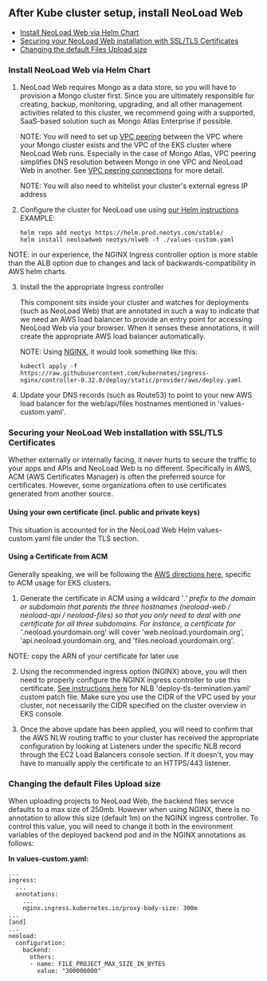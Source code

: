 ## After Kube cluster setup, install NeoLoad Web ##

- [Install NeoLoad Web via Helm Chart](#install-neoLoad-web-via-helm-chart)
- [Securing your NeoLoad Web installation with SSL/TLS Certificates](#securing-your-neoLoad-web-installation-with-SSL-TLS-certificates)
- [Changing the default Files Upload size](#changing-the-default-files-upload-size)

### Install NeoLoad Web via Helm Chart ###

1. NeoLoad Web requires Mongo as a data store, so you will have to provision a Mongo
   cluster first. Since you are ultimately responsible for creating, backup, monitoring,
   upgrading, and all other management activities related to this cluster, we recommend
   going with a supported, SaaS-based solution such as Mongo Atlas Enterprise if possible.

   NOTE: You will need to set up [VPC peering](https://docs.atlas.mongodb.com/security-vpc-peering/) between the VPC where your Mongo
   cluster exists and the VPC of the EKS cluster where NeoLoad Web runs. Especially in the
   case of Mongo Atlas, VPC peering simplifies DNS resolution between Mongo in one
   VPC and NeoLoad Web in another. See [VPC peering connections](https://docs.aws.amazon.com/vpc/latest/peering/create-vpc-peering-connection.html#accept-vpc-peering-connection) for more detail.

   NOTE: You will also need to whitelist your cluster's external egress IP address

2. Configure the cluster for NeoLoad use using [our Helm instructions](https://github.com/Neotys-Labs/helm-neoload-web)
    EXAMPLE:
    ```
    helm repo add neotys https://helm.prod.neotys.com/stable/
    helm install neoloadweb neotys/nlweb -f ./values-custom.yaml
    ```
  NOTE: in our experience, the NGINX Ingress controller option is more stable than
  the ALB option due to changes and lack of backwards-compatibility in AWS helm charts.

3. Install the the appropriate Ingress controller

   This component sits inside your cluster and watches for deployments (such as NeoLoad Web)
   that are annotated in such a way to indicate that we need an AWS load balancer to
   provide an entry point for accessing NeoLoad Web via your browser. When it senses
   these annotations, it will create the appropriate AWS load balancer automatically.

   NOTE: Using [NGINX](https://aws.amazon.com/blogs/opensource/network-load-balancer-nginx-ingress-controller-eks/), it would look something like this:
   ```
   kubectl apply -f https://raw.githubusercontent.com/kubernetes/ingress-nginx/controller-0.32.0/deploy/static/provider/aws/deploy.yaml
   ```

4. Update your DNS records (such as Route53) to point to your new AWS load balancer for
   the web/api/files hostnames mentioned in 'values-custom.yaml'.


### Securing your NeoLoad Web installation with SSL/TLS Certificates ###

Whether externally or internally facing, it never hurts to secure the traffic to your apps and APIs
 and NeoLoad Web is no different. Specifically in AWS, ACM (AWS Certificates Manager) is often the
 preferred source for certificates. However, some organizations often to use certificates generated
 from another source.

#### Using your own certificate (incl. public and private keys) ####

This situation is accounted for in the NeoLoad Web Helm values-custom.yaml file under the TLS section.

#### Using a Certificate from ACM ####

Generally speaking, we will be following the [AWS directions here](https://aws.amazon.com/premiumsupport/knowledge-center/terminate-https-traffic-eks-acm/), specific to ACM usage for EKS clusters.

1. Generate the certificate in ACM using a wildcard '*.' prefix to the domain or subdomain that parents
 the three hostnames (neoload-web / neoload-api / neoload-files) so that you only need to deal with one certificate
 for all three subdomains. For instance, a certificate for '*.neoload.yourdomain.org' will cover 'web.neoload.yourdomain.org', 'api.neoload.yourdomain.org, and 'files.neoload.yourdomain.org'.

 NOTE: copy the ARN of your certificate for later use

2. Using the recommended ingress option (NGINX) above, you will then need to properly configure the NGINX
 ingress controller to use this certificate. [See instructions here](https://kubernetes.github.io/ingress-nginx/deploy/#aws) for NLB 'deploy-tls-termination.yaml' custom
 patch file. Make sure you use the CIDR of the VPC used by your cluster, not necessarily the CIDR specified
 on the cluster overview in EKS console.

3. Once the above update has been applied, you will need to confirm that the AWS NLW routing traffic to
 your cluster has received the appropriate configuration by looking at Listeners under the specific NLB record
 through the EC2 Load Balancers console section. If it doesn't, you may have to manually apply the certificate
 to an HTTPS/443 listener.

### Changing the default Files Upload size ###

When uploading projects to NeoLoad Web, the backend files service defaults to a max size of 250mb. However
 when using NGINX, there is no annotation to allow this size (default 1m) on the NGINX ingress controller.
 To control this value, you will need to change it both in the environment variables of the deployed backend pod
 and in the NGINX annotations as follows:

**In values-custom.yaml:**
```
...
ingress:
  ...
  annotations:
    ...
    nginx.ingress.kubernetes.io/proxy-body-size: 300m
...
[and]
...
neoload:
  configuration:
    backend:
      others:
      - name: FILE_PROJECT_MAX_SIZE_IN_BYTES
        value: "300000000"
```
